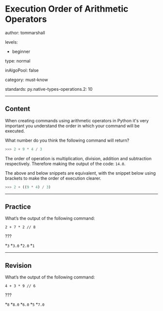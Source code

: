 # Execution Order of Arithmetic Operators
author: tommarshall

levels:

  - beginner

type: normal

inAlgoPool: false

category: must-know

standards:
  py.native-types-operations.2: 10

---
## Content

When creating commands using arithmetic operators in Python it's very important you understand the order in which your command will be executed.

What number do you think the following command will return?

```python
>>> 2 + 9 * 4 / 3
```
The order of operation is multiplication, division, addition and subtraction respectively. Therefore making the output of the code: `14.0`.

The above and below snippets are equivalent, with the snippet below using brackets to make the order of execution clearer.

```python
>>> 2 + ((9 * 4) / 3)
```

---
## Practice

What’s the output of the following command:

```
2 + 7 * 2 // 8
```
???

*`3`
*`3.0`
*`2.0`
*`1`

---
## Revision

What’s the output of the following command:

```
4 + 3 * 9 // 6
```
???

*`8`
*`8.0`
*`6.0`
*`5`
*`7.0`
